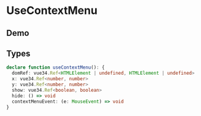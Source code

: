 # UseContextMenu

## Demo

<demo vue="./demos/use-context-menu.vue" title="UseContextMenu" />

## Types

```ts
declare function useContextMenu(): {
  domRef: vue34.Ref<HTMLElement | undefined, HTMLElement | undefined>
  x: vue34.Ref<number, number>
  y: vue34.Ref<number, number>
  show: vue34.Ref<boolean, boolean>
  hide: () => void
  contextMenuEvent: (e: MouseEvent) => void
}
```
